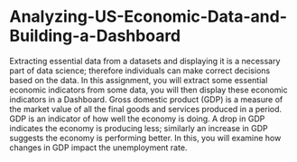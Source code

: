 # Analyzing-US-Economic-Data-and-Building-a-Dashboard
Extracting essential data from a datasets and displaying it is a necessary part of data science; therefore individuals can make correct decisions based on the data. In this assignment, you will extract some essential economic indicators from some data, you will then display these economic indicators in a Dashboard. Gross domestic product (GDP) is a measure of the market value of all the final goods and services produced in a period. GDP is an indicator of how well the economy is doing. A drop in GDP indicates the economy is producing less; similarly an increase in GDP suggests the economy is performing better. In this, you will examine how changes in GDP impact the unemployment rate. 
